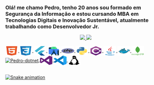 ### Olá! me chamo Pedro, tenho 20 anos sou formado em Segurança da Informação e estou cursando MBA em Tecnologias Digitais e Inovação Sustentável, atualmente trabalhando como Desenvolvedor Jr.
<div align="center">
  <a href="https://github.com/PedroRC547">
  <img height="180em" src="https://github-readme-stats.vercel.app/api?username=PedroRC547&show_icons=true&theme=tokyonight&include_all_commits=true&count_private=true"/>
  <img height="180em" src="https://github-readme-stats.vercel.app/api/top-langs/?username=PedroRC547&layout=compact&langs_count=7&theme=tokyonight"/>
</div>
<div style="display: inline_block"><br>
  <img align="center" alt="Pedro-HTML" height="30" width="40" src="https://raw.githubusercontent.com/devicons/devicon/master/icons/html5/html5-original.svg">
  <img align="center" alt="Pedro-CSS" height="30" width="40" src="https://raw.githubusercontent.com/devicons/devicon/master/icons/css3/css3-original.svg">
  <img align="center" alt="Pedro-Flutter" height="30" width="40" src="https://github.com/devicons/devicon/blob/master/icons/flutter/flutter-original.svg">
  <img align="center" alt="Pedro-AndroidStudio" height="30" width="40" src="https://github.com/devicons/devicon/blob/master/icons/androidstudio/androidstudio-original.svg">
  <img align="center" alt="Pedro-Php" height="30" width="40" src="https://github.com/devicons/devicon/blob/master/icons/php/php-original.svg">
  <img align="center" alt="Pedro-Python" height="30" width="40" src="https://raw.githubusercontent.com/devicons/devicon/master/icons/python/python-original.svg">
  <img align="center" alt="Pedro-Csharp" height="30" width="40" src="https://raw.githubusercontent.com/devicons/devicon/master/icons/csharp/csharp-original.svg">
  <img align="center" alt="Pedro-Java" height="30" width="40" src="https://raw.githubusercontent.com/devicons/devicon/master/icons/java/java-original.svg">
  <img align="center" alt="Pedro-Doker" height="30" width="40" src="https://raw.githubusercontent.com/devicons/devicon/master/icons/docker/docker-original.svg">
  
  <img align="center" alt="Pedro-mongoDb" height="30" width="40" src="https://raw.githubusercontent.com/devicons/devicon/master/icons/mongodb/mongodb-plain-wordmark.svg">
   <img align="center" alt="Pedro-dotnet" height="30" width="40" src="https://cdn.jsdelivr.net/gh/devicons/devicon/icons/dotnetcore/dotnetcore-original.svg">
  <img align="center" alt="Pedro-visualstudio" height="30" width="40" src="https://github.com/devicons/devicon/blob/master/icons/visualstudio/visualstudio-plain.svg">
  <img align="center" alt="Pedro-vscode" height="30" width="40" src="https://github.com/devicons/devicon/blob/master/icons/vscode/vscode-original.svg">
  <img align="center" alt="Pedro-linux" height="30" width="40" src="https://github.com/devicons/devicon/blob/master/icons/linux/linux-plain.svg">
  

  
</div>

##
 
  ![Snake animation](https://github.com/PedroRC547/PedroRC547/blob/output/github-contribution-grid-snake.svg)
 
